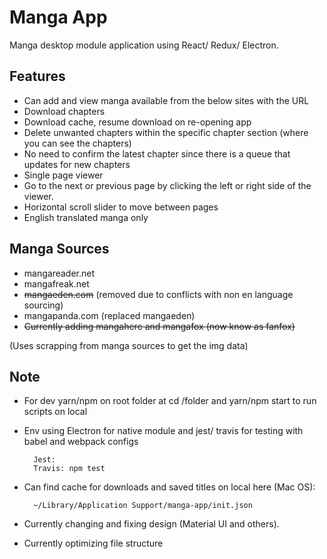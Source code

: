 # Manga App

Manga desktop module application using React/ Redux/ Electron.

## Features

* Can add and view manga available from the below sites with the URL
* Download chapters
* Download cache, resume download on re-opening app
* Delete unwanted chapters within the specific chapter section (where you can see the chapters)
* No need to confirm the latest chapter since there is a queue that updates for new chapters
* Single page viewer
* Go to the next or previous page by clicking the left or right side of the viewer.
* Horizontal scroll slider to move between pages
* English translated manga only

## Manga Sources

* mangareader.net
* mangafreak.net
* ~~mangaeden.com~~ (removed due to conflicts with non en language sourcing)
* mangapanda.com (replaced mangaeden)
* ~~Currently adding mangahere and mangafox (now know as fanfox)~~ 

(Uses scrapping from manga sources to get the img data)

## Note

* For dev yarn/npm on root folder at cd /folder and yarn/npm start to run scripts on local
* Env using Electron for native module and jest/ travis for testing with babel and webpack configs
    
        Jest:
        Travis: npm test
    
* Can find cache for downloads and saved titles on local here (Mac OS):

        ~/Library/Application Support/manga-app/init.json

* Currently changing and fixing design (Material UI and others).
* Currently optimizing file structure
